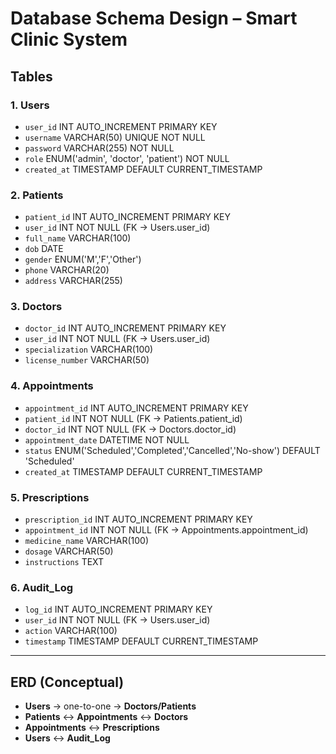 # Database Schema Design – Smart Clinic System

## Tables

### 1. Users
- `user_id` INT AUTO_INCREMENT PRIMARY KEY  
- `username` VARCHAR(50) UNIQUE NOT NULL  
- `password` VARCHAR(255) NOT NULL  
- `role` ENUM('admin', 'doctor', 'patient') NOT NULL  
- `created_at` TIMESTAMP DEFAULT CURRENT_TIMESTAMP  

### 2. Patients
- `patient_id` INT AUTO_INCREMENT PRIMARY KEY  
- `user_id` INT NOT NULL (FK → Users.user_id)  
- `full_name` VARCHAR(100)  
- `dob` DATE  
- `gender` ENUM('M','F','Other')  
- `phone` VARCHAR(20)  
- `address` VARCHAR(255)  

### 3. Doctors
- `doctor_id` INT AUTO_INCREMENT PRIMARY KEY  
- `user_id` INT NOT NULL (FK → Users.user_id)  
- `specialization` VARCHAR(100)  
- `license_number` VARCHAR(50)  

### 4. Appointments
- `appointment_id` INT AUTO_INCREMENT PRIMARY KEY  
- `patient_id` INT NOT NULL (FK → Patients.patient_id)  
- `doctor_id` INT NOT NULL (FK → Doctors.doctor_id)  
- `appointment_date` DATETIME NOT NULL  
- `status` ENUM('Scheduled','Completed','Cancelled','No-show') DEFAULT 'Scheduled'  
- `created_at` TIMESTAMP DEFAULT CURRENT_TIMESTAMP  

### 5. Prescriptions
- `prescription_id` INT AUTO_INCREMENT PRIMARY KEY  
- `appointment_id` INT NOT NULL (FK → Appointments.appointment_id)  
- `medicine_name` VARCHAR(100)  
- `dosage` VARCHAR(50)  
- `instructions` TEXT  

### 6. Audit_Log
- `log_id` INT AUTO_INCREMENT PRIMARY KEY  
- `user_id` INT NOT NULL (FK → Users.user_id)  
- `action` VARCHAR(100)  
- `timestamp` TIMESTAMP DEFAULT CURRENT_TIMESTAMP  

---

## ERD (Conceptual)
- **Users** → one-to-one → **Doctors/Patients**  
- **Patients** ↔ **Appointments** ↔ **Doctors**  
- **Appointments** ↔ **Prescriptions**  
- **Users** ↔ **Audit_Log**

